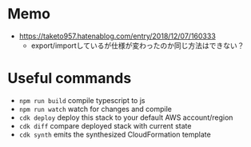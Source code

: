 # Memo

- https://taketo957.hatenablog.com/entry/2018/12/07/160333
  - export/importしているが仕様が変わったのか同じ方法はできない？

# Useful commands

 * `npm run build`   compile typescript to js
 * `npm run watch`   watch for changes and compile
 * `cdk deploy`      deploy this stack to your default AWS account/region
 * `cdk diff`        compare deployed stack with current state
 * `cdk synth`       emits the synthesized CloudFormation template
